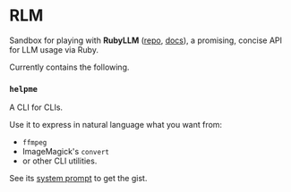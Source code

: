 # RLM

Sandbox for playing with **RubyLLM** ([repo](https://github.com/crmne/ruby_llm), [docs](https://rubyllm.com)), a promising, concise API for LLM usage via Ruby.

Currently contains the following.

### `helpme`

A CLI for CLIs.

Use it to express in natural language what you want from:

- `ffmpeg`
- ImageMagick's `convert`
- or other CLI utilities.

See its [system prompt](https://github.com/anandaroop/rlm/blob/83fb940191cb808cc64d7584cc4c0fae5653baea/helpme#L38-L52) to get the gist.
